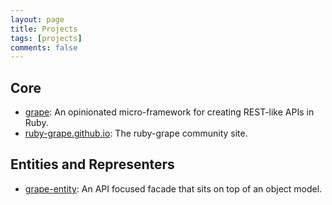 ```yaml
---
layout: page
title: Projects
tags: [projects]
comments: false
---
```


## Core

* [grape](https://github.com/ruby-grape/grape): An opinionated micro-framework for creating REST-like APIs in Ruby.
* [ruby-grape.github.io](https://github.com/ruby-grape/ruby-grape.github.io): The ruby-grape community site.

## Entities and Representers

* [grape-entity](https://github.com/ruby-grape/grape-entity): An API focused facade that sits on top of an object model.
